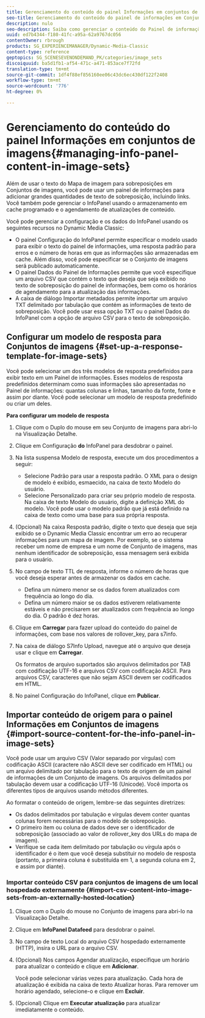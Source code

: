 ```yaml
---
title: Gerenciamento do conteúdo do painel Informações em conjuntos de imagens
seo-title: Gerenciamento do conteúdo do painel de informações em Conjuntos de imagens
description: nulo
seo-description: Saiba como gerenciar o conteúdo do Painel de informações em Conjuntos de imagens.
uuid: ed7b4344-f180-41fc-a95a-62a9767dc056
contentOwner: rbrough
products: SG_EXPERIENCEMANAGER/Dynamic-Media-Classic
content-type: reference
geptopics: SG_SCENESEVENONDEMAND_PK/categories/image_sets
discoiquuid: ba5d1fb1-af54-471c-a471-853ace7f72fd
translation-type: tm+mt
source-git-commit: 1df4f88ef856160ee06c43dc6ec430df122f2408
workflow-type: tm+mt
source-wordcount: '776'
ht-degree: 0%

---
```



# Gerenciamento do conteúdo do painel Informações em conjuntos de imagens{#managing-info-panel-content-in-image-sets}

Além de usar o texto do Mapa de imagem para sobreposições em Conjuntos de imagens, você pode usar um painel de informações para adicionar grandes quantidades de texto de sobreposição, incluindo links. Você também pode gerenciar o InfoPanel usando o armazenamento em cache programado e o agendamento de atualizações de conteúdo.

Você pode gerenciar a configuração e os dados do InfoPanel usando os seguintes recursos no Dynamic Media Classic:

* O painel Configuração do InfoPanel permite especificar o modelo usado para exibir o texto do painel de informações, uma resposta padrão para erros e o número de horas em que as informações são armazenadas em cache. Além disso, você pode especificar se o Conjunto de imagens será publicado automaticamente.
* O painel Dados do Painel de Informações permite que você especifique um arquivo CSV que contém o texto que deseja que seja exibido no texto de sobreposição do painel de informações, bem como os horários de agendamento para a atualização das informações.
* A caixa de diálogo Importar metadados permite importar um arquivo TXT delimitado por tabulação que contém as informações de texto de sobreposição. Você pode usar essa opção TXT ou o painel Dados do InfoPanel com a opção de arquivo CSV para o texto de sobreposição.

## Configurar um modelo de resposta para Conjuntos de imagens {#set-up-a-response-template-for-image-sets}

Você pode selecionar um dos três modelos de resposta predefinidos para exibir texto em um Painel de informações. Esses modelos de resposta predefinidos determinam como suas informações são apresentadas no Painel de informações: quantas colunas e linhas, tamanho da fonte, fonte e assim por diante. Você pode selecionar um modelo de resposta predefinido ou criar um deles.

**Para configurar um modelo de resposta**

1. Clique com o Duplo do mouse em seu Conjunto de imagens para abri-lo na Visualização Detalhe.
1. Clique em Configuração **do** InfoPanel para desdobrar o painel.
1. Na lista suspensa Modelo de resposta, execute um dos procedimentos a seguir:

   * Selecione Padrão para usar a resposta padrão. O XML para o design de modelo é exibido, esmaecido, na caixa de texto Modelo do usuário.
   * Selecione Personalizado para criar seu próprio modelo de resposta. Na caixa de texto Modelo do usuário, digite a definição XML do modelo. Você pode usar o modelo padrão que já está definido na caixa de texto como uma base para sua própria resposta.

1. (Opcional) Na caixa Resposta padrão, digite o texto que deseja que seja exibido se o Dynamic Media Classic encontrar um erro ao recuperar informações para um mapa de imagem. Por exemplo, se o sistema receber um nome de empresa e um nome de Conjunto de imagens, mas nenhum identificador de sobreposição, essa mensagem será exibida para o usuário.
1. No campo de texto TTL de resposta, informe o número de horas que você deseja esperar antes de armazenar os dados em cache.

   * Defina um número menor se os dados forem atualizados com frequência ao longo do dia.
   * Defina um número maior se os dados estiverem relativamente estáveis e não precisarem ser atualizados com frequência ao longo do dia. O padrão é dez horas.

1. Clique em **Carregar** para fazer upload do conteúdo do painel de informações, com base nos valores de rollover_key, para s7info.
1. Na caixa de diálogo S7Info Upload, navegue até o arquivo que deseja usar e clique em **Carregar**.

   Os formatos de arquivo suportados são arquivos delimitados por TAB com codificação UTF-16 e arquivos CSV com codificação ASCII. Para arquivos CSV, caracteres que não sejam ASCII devem ser codificados em HTML.

1. No painel Configuração do InfoPanel, clique em **Publicar**.

## Importar conteúdo de origem para o painel Informações em Conjuntos de imagens {#import-source-content-for-the-info-panel-in-image-sets}

Você pode usar um arquivo CSV (Valor separado por vírgulas) com codificação ASCII (caractere não ASCII deve ser codificado em HTML) ou um arquivo delimitado por tabulação para o texto de origem de um painel de informações de um Conjunto de imagens. Os arquivos delimitados por tabulação devem usar a codificação UTF-16 (Unicode). Você importa os diferentes tipos de arquivos usando métodos diferentes.

Ao formatar o conteúdo de origem, lembre-se das seguintes diretrizes:

* Os dados delimitados por tabulação e vírgulas devem conter quantas colunas forem necessárias para o modelo de sobreposição.
* O primeiro item ou coluna de dados deve ser o identificador de sobreposição (associado ao valor de rollover_key dos URLs do mapa de imagem).
* Verifique se cada item delimitado por tabulação ou vírgula após o identificador é o item que você deseja substituir no modelo de resposta (portanto, a primeira coluna é substituída em $1$, a segunda coluna em $2$, e assim por diante).

### Importar conteúdo CSV para conjuntos de imagens de um local hospedado externamente {#import-csv-content-into-image-sets-from-an-externally-hosted-location}

1. Clique com o Duplo do mouse no Conjunto de imagens para abri-lo na Visualização Detalhe.
1. Clique em **InfoPanel Datafeed** para desdobrar o painel.
1. No campo de texto Local do arquivo CSV hospedado externamente (HTTP), insira o URL para o arquivo CSV.
1. (Opcional) Nos campos Agendar atualização, especifique um horário para atualizar o conteúdo e clique em **Adicionar**.

   Você pode selecionar várias vezes para atualização. Cada hora de atualização é exibida na caixa de texto Atualizar horas. Para remover um horário agendado, selecione-o e clique em **Excluir**.

1. (Opcional) Clique em **Executar atualização** para atualizar imediatamente o conteúdo.

